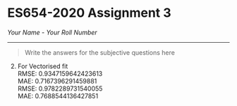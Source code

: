 # ES654-2020 Assignment 3

*Your Name* - *Your Roll Number*

------

> Write the answers for the subjective questions here

2. For Vectorised fit \
RMSE:  0.9347159642423613 \
MAE:  0.7167396291459881 \
RMSE:  0.9782289731540055 \
MAE:  0.7688544136427851
